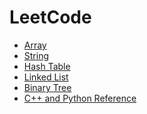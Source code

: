 # LeetCode
<!-- GFM-TOC -->
* [Array](https://github.com/yshiyi/LeetCode/blob/main/Array/Summary.md)
* [String](https://github.com/yshiyi/LeetCode/blob/main/Array/Summary_String.md)
* [Hash Table](https://github.com/yshiyi/LeetCode/blob/main/Hash%20Table/Summary.md)
* [Linked List](https://github.com/yshiyi/LeetCode/blob/main/Linked%20List/Linked%20List.md)
* [Binary Tree](https://github.com/yshiyi/LeetCode/blob/main/Binary%20Tree/Summary.md)
* [C++ and Python Reference](https://github.com/yshiyi/LeetCode/blob/main/Cplusplus%20reference%20and%20algorithms.md)
<!-- GFM-TOC -->
